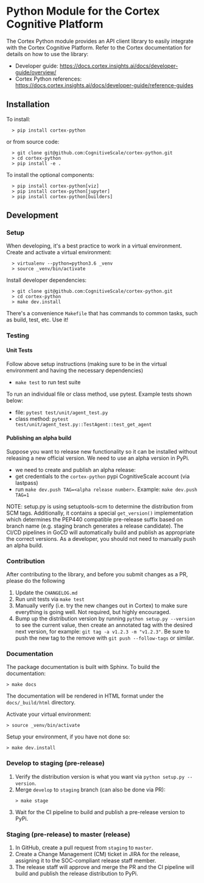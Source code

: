 # Python Module for the Cortex Cognitive Platform

The Cortex Python module provides an API client library to easily integrate with the Cortex Cognitive Platform. 
Refer to the Cortex documentation for details on how to use the library: 

- Developer guide: https://docs.cortex.insights.ai/docs/developer-guide/overview/
- Cortex Python references: https://docs.cortex.insights.ai/docs/developer-guide/reference-guides


## Installation

To install: 
```
  > pip install cortex-python
```

or from source code:
```
  > git clone git@github.com:CognitiveScale/cortex-python.git
  > cd cortex-python
  > pip install -e .
```

To install the optional components: 
```
  > pip install cortex-python[viz]
  > pip install cortex-python[jupyter]
  > pip install cortex-python[builders]
```

## Development 

### Setup

When developing, it's a best practice to work in a virtual environment. Create and activate a virtual environment:
```
  > virtualenv --python=python3.6 _venv
  > source _venv/bin/activate
```

Install developer dependencies:

```
  > git clone git@github.com:CognitiveScale/cortex-python.git
  > cd cortex-python
  > make dev.install
```

There's a convenience `Makefile` that has commands to common tasks, such as build, test, etc. Use it!

### Testing

#### Unit Tests

Follow above setup instructions (making sure to be in the virtual environment and having the necessary dependencies)

- `make test` to run test suite

To run an individual file or class method, use pytest. Example tests shown below:

- file: `pytest test/unit/agent_test.py` 
- class method: `pytest test/unit/agent_test.py::TestAgent::test_get_agent`

#### Publishing an alpha build

Suppose you want to release new functionality so it can be installed without releasing a new official version. We need to use an alpha version in PyPi.

- we need to create and publish an alpha release:
- get credentials to the `cortex-python` pypi CognitiveScale account (via lastpass)
- run `make dev.push TAG=<alpha release number>`. Example: `make dev.push TAG=1`

NOTE: setup.py is using setuptools-scm to determine the distribution from SCM tags.  Additionally, it contains a special `get_version()` implementation which determines the PEP440 compatible pre-release suffix based on branch name (e.g. staging branch generates a release candidate).  The CI/CD pipelines in GoCD will automatically build and publish as appropriate the correct versions.  As a developer, you should not need to manually push an alpha build.

### Contribution 

After contributing to the library, and before you submit changes as a PR, please do the following

1. Update the `CHANGELOG.md`
2. Run unit tests via `make test`
3. Manually verify (i.e. try the new changes out in Cortex) to make sure everything is going well. Not required, but highly encouraged.
4. Bump up the distribution version by running `python setup.py --version` to see the current value, then create an annotated tag with the desired next version, for example: `git tag -a v1.2.3 -m "v1.2.3"`.  Be sure to push the new tag to the remove with `git push --follow-tags` or similar.

### Documentation

The package documentation is built with Sphinx. To build the documentation:

```
> make docs
```
The documentation will be rendered in HTML format under the `docs/_build/html` directory.

Activate your virtual environment:
```
> source _venv/bin/activate
```

Setup your environment, if you have not done so:
```
> make dev.install 
```

### Develop to staging (pre-release)

1.  Verify the distribution version is what you want via `python setup.py --version`.
2.  Merge `develop` to `staging` branch (can also be done via PR):
    ```
    > make stage
    ```
3. Wait for the CI pipeline to build and publish a pre-release version to PyPi.

### Staging (pre-release) to master (release)

1. In GitHub, create a pull request from `staging` to `master`.
2. Create a Change Management (CM) ticket in JIRA for the release, assigning it to the SOC-compliant release staff member.
3. The release staff will approve and merge the PR and the CI pipeline will build and publish the release distribution to PyPi.
